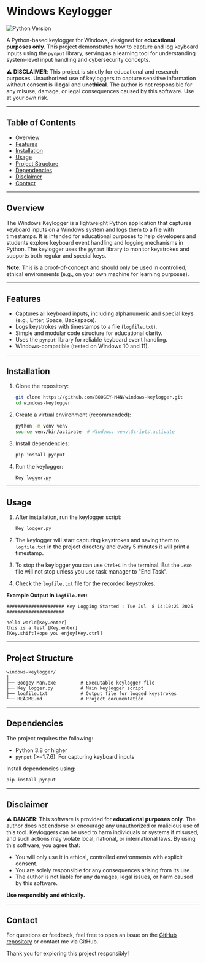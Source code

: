 
# Windows Keylogger

![Python Version](https://img.shields.io/badge/python-3.8%2B-blue)

A Python-based keylogger for Windows, designed for **educational purposes only**. This project demonstrates how to capture and log keyboard inputs using the `pynput` library, serving as a learning tool for understanding system-level input handling and cybersecurity concepts.

⚠️ **DISCLAIMER**: This project is strictly for educational and research purposes. Unauthorized use of keyloggers to capture sensitive information without consent is **illegal** and **unethical**. The author is not responsible for any misuse, damage, or legal consequences caused by this software. Use at your own risk.

---

## Table of Contents

- [Overview](#overview)
- [Features](#features)
- [Installation](#installation)
- [Usage](#usage)
- [Project Structure](#project-structure)
- [Dependencies](#dependencies)
- [Disclaimer](#disclaimer)
- [Contact](#contact)

---

## Overview

The Windows Keylogger is a lightweight Python application that captures keyboard inputs on a Windows system and logs them to a file with timestamps. It is intended for educational purposes to help developers and students explore keyboard event handling and logging mechanisms in Python. The keylogger uses the `pynput` library to monitor keystrokes and supports both regular and special keys.

**Note**: This is a proof-of-concept and should only be used in controlled, ethical environments (e.g., on your own machine for learning purposes).

---

## Features

- Captures all keyboard inputs, including alphanumeric and special keys (e.g., Enter, Space, Backspace).
- Logs keystrokes with timestamps to a file (`logfile.txt`).
- Simple and modular code structure for educational clarity.
- Uses the `pynput` library for reliable keyboard event handling.
- Windows-compatible (tested on Windows 10 and 11).

---

## Installation

1. Clone the repository:
   ```bash
   git clone https://github.com/BOOGEY-M4N/windows-keylogger.git
   cd windows-keylogger
   ```

2. Create a virtual environment (recommended):
   ```bash
   python -m venv venv
   source venv/bin/activate  # Windows: venv\Scripts\activate
   ```

3. Install dependencies:
   ```bash
   pip install pynput
   ```

4. Run the keylogger:
   ```bash
   Key logger.py
   ```

---

## Usage

1. After installation, run the keylogger script:
   ```bash
   Key logger.py
   ```

2. The keylogger will start capturing keystrokes and saving them to `logfile.txt` in the project directory and every 5 minutes it will print a timestamp.

3. To stop the keylogger you can use `Ctrl+C` in the terminal. But the `.exe` file will not stop unless you use task manager to "End Task".

4. Check the `logfile.txt` file for the recorded keystrokes.

**Example Output in `logfile.txt`:**
```
##################### Key Logging Started : Tue Jul  8 14:10:21 2025 ##################### 

hello world[Key.enter]
this is a test [Key.enter]
[Key.shift]Hope you enjoy[Key.ctrl]
```

---

## Project Structure

```
windows-keylogger/
│
├── Boogey Man.exe         # Executable keylogger file
├── Key logger.py          # Main keylogger script
├── logfile.txt            # Output file for logged keystrokes
└── README.md              # Project documentation
```

---

## Dependencies

The project requires the following:
- Python 3.8 or higher
- `pynput` (>=1.7.6): For capturing keyboard inputs

Install dependencies using:
```bash
pip install pynput
```

---

## Disclaimer

⚠️ **DANGER**: This software is provided for **educational purposes only**. The author does not endorse or encourage any unauthorized or malicious use of this tool. Keyloggers can be used to harm individuals or systems if misused, and such actions may violate local, national, or international laws. By using this software, you agree that:

- You will only use it in ethical, controlled environments with explicit consent.
- You are solely responsible for any consequences arising from its use.
- The author is not liable for any damages, legal issues, or harm caused by this software.

**Use responsibly and ethically.**

---

## Contact

For questions or feedback, feel free to open an issue on the [GitHub repository](https://github.com/BOOGEY-M4N/windows-keylogger) or contact me via GitHub.

Thank you for exploring this project responsibly!
